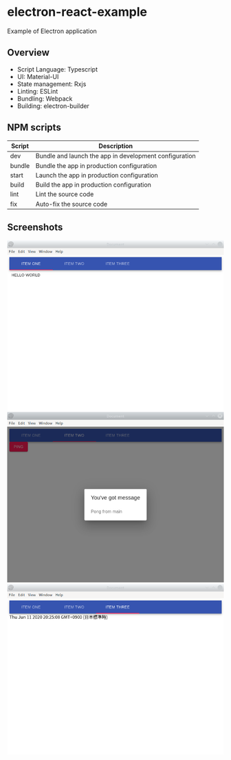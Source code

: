 # electron-react-example

Example of Electron application

## Overview

- Script Language: Typescript
- UI: Material-UI
- State management: Rxjs
- Linting: ESLint
- Bundling: Webpack
- Building: electron-builder

## NPM scripts

|Script|Description|
|----|----|
|dev|Bundle and launch the app in development configuration|
|bundle|Bundle the app in production configuration|
|start|Launch the app in production configuration|
|build|Build the app in production configuration|
|lint|Lint the source code|
|fix|Auto-fix the source code|

## Screenshots
![Screenshot 01](docs/screenshot01.png "Screenshot 01")
![Screenshot 02](docs/screenshot02.png "Screenshot 02")
![Screenshot 03](docs/screenshot03.png "Screenshot 03")
